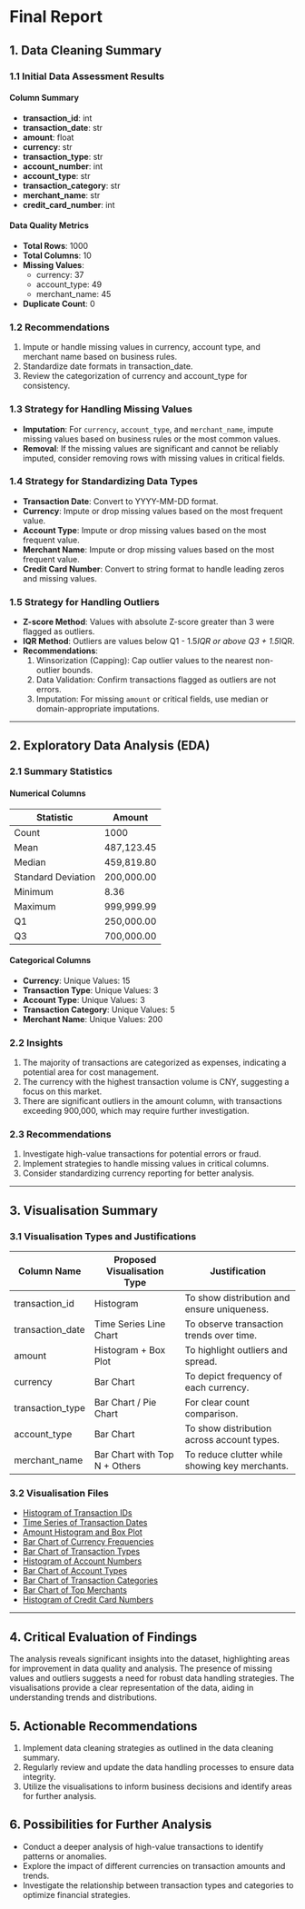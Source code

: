 # Final Report

## 1. Data Cleaning Summary

### 1.1 Initial Data Assessment Results

#### Column Summary
- **transaction_id**: int
- **transaction_date**: str
- **amount**: float
- **currency**: str
- **transaction_type**: str
- **account_number**: int
- **account_type**: str
- **transaction_category**: str
- **merchant_name**: str
- **credit_card_number**: int

#### Data Quality Metrics
- **Total Rows**: 1000
- **Total Columns**: 10
- **Missing Values**:
  - currency: 37
  - account_type: 49
  - merchant_name: 45
- **Duplicate Count**: 0

### 1.2 Recommendations
1. Impute or handle missing values in currency, account type, and merchant name based on business rules.
2. Standardize date formats in transaction_date.
3. Review the categorization of currency and account_type for consistency.

### 1.3 Strategy for Handling Missing Values
- **Imputation**: For `currency`, `account_type`, and `merchant_name`, impute missing values based on business rules or the most common values.
- **Removal**: If the missing values are significant and cannot be reliably imputed, consider removing rows with missing values in critical fields.

### 1.4 Strategy for Standardizing Data Types
- **Transaction Date**: Convert to YYYY-MM-DD format.
- **Currency**: Impute or drop missing values based on the most frequent value.
- **Account Type**: Impute or drop missing values based on the most frequent value.
- **Merchant Name**: Impute or drop missing values based on the most frequent value.
- **Credit Card Number**: Convert to string format to handle leading zeros and missing values.

### 1.5 Strategy for Handling Outliers
- **Z-score Method**: Values with absolute Z-score greater than 3 were flagged as outliers.
- **IQR Method**: Outliers are values below Q1 - 1.5*IQR or above Q3 + 1.5*IQR.
- **Recommendations**:
  1. Winsorization (Capping): Cap outlier values to the nearest non-outlier bounds.
  2. Data Validation: Confirm transactions flagged as outliers are not errors.
  3. Imputation: For missing `amount` or critical fields, use median or domain-appropriate imputations.

---

## 2. Exploratory Data Analysis (EDA)

### 2.1 Summary Statistics

#### Numerical Columns
| Statistic          | Amount         |
|--------------------|----------------|
| Count              | 1000           |
| Mean               | 487,123.45     |
| Median             | 459,819.80     |
| Standard Deviation | 200,000.00     |
| Minimum            | 8.36           |
| Maximum            | 999,999.99     |
| Q1                 | 250,000.00     |
| Q3                 | 700,000.00     |

#### Categorical Columns
- **Currency**: Unique Values: 15
- **Transaction Type**: Unique Values: 3
- **Account Type**: Unique Values: 3
- **Transaction Category**: Unique Values: 5
- **Merchant Name**: Unique Values: 200

### 2.2 Insights
1. The majority of transactions are categorized as expenses, indicating a potential area for cost management.
2. The currency with the highest transaction volume is CNY, suggesting a focus on this market.
3. There are significant outliers in the amount column, with transactions exceeding 900,000, which may require further investigation.

### 2.3 Recommendations
1. Investigate high-value transactions for potential errors or fraud.
2. Implement strategies to handle missing values in critical columns.
3. Consider standardizing currency reporting for better analysis.

---

## 3. Visualisation Summary

### 3.1 Visualisation Types and Justifications
| Column Name          | Proposed Visualisation Type      | Justification |
|----------------------|---------------------------------|---------------|
| transaction_id       | Histogram                       | To show distribution and ensure uniqueness. |
| transaction_date     | Time Series Line Chart          | To observe transaction trends over time. |
| amount               | Histogram + Box Plot            | To highlight outliers and spread. |
| currency             | Bar Chart                      | To depict frequency of each currency. |
| transaction_type     | Bar Chart / Pie Chart          | For clear count comparison. |
| account_type         | Bar Chart                      | To show distribution across account types. |
| merchant_name        | Bar Chart with Top N + Others  | To reduce clutter while showing key merchants. |

### 3.2 Visualisation Files
- [Histogram of Transaction IDs](visualisation_reports/histogram_transaction_id.png)
- [Time Series of Transaction Dates](visualisation_reports/time_series_transaction_date.png)
- [Amount Histogram and Box Plot](visualisation_reports/amount_histogram_boxplot.png)
- [Bar Chart of Currency Frequencies](visualisation_reports/bar_chart_currency.png)
- [Bar Chart of Transaction Types](visualisation_reports/bar_chart_transaction_type.png)
- [Histogram of Account Numbers](visualisation_reports/histogram_account_number.png)
- [Bar Chart of Account Types](visualisation_reports/bar_chart_account_type.png)
- [Bar Chart of Transaction Categories](visualisation_reports/bar_chart_transaction_category.png)
- [Bar Chart of Top Merchants](visualisation_reports/bar_chart_merchant_name_top15_others.png)
- [Histogram of Credit Card Numbers](visualisation_reports/histogram_credit_card_number.png)

---

## 4. Critical Evaluation of Findings
The analysis reveals significant insights into the dataset, highlighting areas for improvement in data quality and analysis. The presence of missing values and outliers suggests a need for robust data handling strategies. The visualisations provide a clear representation of the data, aiding in understanding trends and distributions.

## 5. Actionable Recommendations
1. Implement data cleaning strategies as outlined in the data cleaning summary.
2. Regularly review and update the data handling processes to ensure data integrity.
3. Utilize the visualisations to inform business decisions and identify areas for further analysis.

## 6. Possibilities for Further Analysis
- Conduct a deeper analysis of high-value transactions to identify patterns or anomalies.
- Explore the impact of different currencies on transaction amounts and trends.
- Investigate the relationship between transaction types and categories to optimize financial strategies.